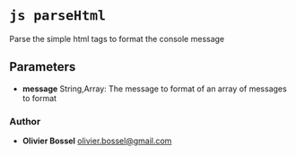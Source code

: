 


<!-- @namespace    sugar.js.console -->
<!-- @name    parseHtml -->

# ```js parseHtml ```


Parse the simple html tags to format the console message

## Parameters

- **message**  String,Array: The message to format of an array of messages to format




### Author
- **Olivier Bossel** <a href="mailto:olivier.bossel@gmail.com">olivier.bossel@gmail.com</a> 




